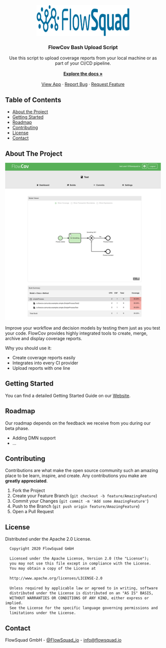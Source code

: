 
<!-- PROJECT LOGO -->
<br />
<p align="center">
  <a href="https://www.flowsquad.io/">
    <img src="img/logo.svg" alt="Logo" width="300" height="100">
  </a>

  <h3 align="center">FlowCov Bash Upload Script</h3>

  <p align="center">
    Use this script to upload coverage reports from your local machine or as part of your CI/CD pipeline.
    <br />
    <br />
    <a href="https://flowcov.io/docs"><strong>Explore the docs »</strong></a>
    <br />
    <br />
    <a href="https://app.flowcov.io">View App</a>
    ·
    <a href="https://github.com/FlowSquad/flowcov-bash/issues">Report Bug</a>
    ·
    <a href="https://github.com/FlowSquad/flowcov-bash/issues">Request Feature</a>
  </p>
</p>



<!-- TABLE OF CONTENTS -->
## Table of Contents

* [About the Project](#about-the-project)
* [Getting Started](#getting-started)
* [Roadmap](#roadmap)
* [Contributing](#contributing)
* [License](#license)
* [Contact](#contact)


<!-- ABOUT THE PROJECT -->
## About The Project

[![Product Name Screen Shot][product-screenshot]](https://flowcov.io)

Improve your workflow and decision models by testing them just as you test your code. FlowCov provides highly integrated tools to create, merge, archive and display coverage reports.

Why you should use it:
* Create coverage reports easily
* Integrates into every CI provider
* Upload reports with one line

<!-- GETTING STARTED -->
## Getting Started

You can find a detailed Getting Started Guide on our <a href="https://flowcov.io/docs">Website</a>.


<!-- ROADMAP -->
## Roadmap

Our roadmap depends on the feedback we receive from you during our beta phase.

* Adding DMN support
* ...

<!-- CONTRIBUTING -->
## Contributing

Contributions are what make the open source community such an amazing place to be learn, inspire, and create. Any contributions you make are **greatly appreciated**.

1. Fork the Project
2. Create your Feature Branch (`git checkout -b feature/AmazingFeature`)
3. Commit your Changes (`git commit -m 'Add some AmazingFeature'`)
4. Push to the Branch (`git push origin feature/AmazingFeature`)
5. Open a Pull Request



<!-- LICENSE -->
## License

Distributed under the Apache 2.0 License.

```
  Copyright 2020 FlowSquad GmbH
  
  Licensed under the Apache License, Version 2.0 (the "License");
  you may not use this file except in compliance with the License.
  You may obtain a copy of the License at
  
  http://www.apache.org/licenses/LICENSE-2.0
  
  Unless required by applicable law or agreed to in writing, software
  distributed under the License is distributed on an "AS IS" BASIS,
  WITHOUT WARRANTIES OR CONDITIONS OF ANY KIND, either express or implied.
  See the License for the specific language governing permissions and
  limitations under the License.
  ```


<!-- CONTACT -->
## Contact

FlowSquad GmbH - [@FlowSquad_io](https://twitter.com/FlowSquad_io) - info@flowsquad.io

[product-screenshot]: img/app.png